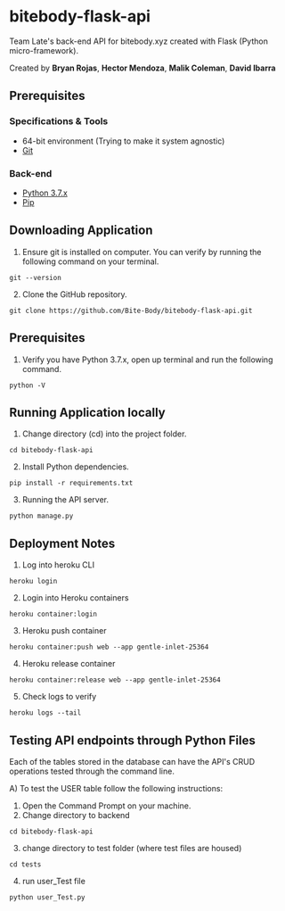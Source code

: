 # bitebody-flask-api
Team Late's back-end API for bitebody.xyz created with Flask (Python micro-framework).

Created by **Bryan Rojas**, **Hector Mendoza**, **Malik Coleman**, **David Ibarra**

## Prerequisites

### Specifications & Tools
* 64-bit environment (Trying to make it system agnostic)
* [Git](https://git-scm.com/downloads)

### Back-end
* [Python 3.7.x](https://www.python.org/downloads/)
* [Pip](https://pip.pypa.io/en/stable/installing/)

## Downloading Application

1. Ensure git is installed on computer. You can verify by running the following command on your terminal.
```
git --version
```
2. Clone the GitHub repository.
```
git clone https://github.com/Bite-Body/bitebody-flask-api.git
```

## Prerequisites

1. Verify you have Python 3.7.x, open up terminal and run the following command.
```
python -V 
```


## Running Application locally

1. Change directory (cd) into the project folder.
```
cd bitebody-flask-api
```
2. Install Python dependencies.
```
pip install -r requirements.txt
```
3. Running the API server.
```
python manage.py
```

## Deployment Notes

1. Log into heroku CLI
```
heroku login
```
2. Login into Heroku containers
```
heroku container:login
```
3. Heroku push container
```
heroku container:push web --app gentle-inlet-25364
```
4. Heroku release container
```
heroku container:release web --app gentle-inlet-25364
```
5. Check logs to verify
```
heroku logs --tail
```
## Testing API endpoints through Python Files

Each of the tables stored in the database can have the API's CRUD operations tested through the command line.

A) To test the USER table follow the following instructions:

1. Open the Command Prompt on your machine.
2. Change directory to backend
```
cd bitebody-flask-api
```
3. change directory to test folder (where test files are housed)
```
cd tests
```
4. run user_Test file
```
python user_Test.py
```
